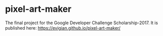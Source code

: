 # pixel-art-maker
The final project for the Google Developer Challenge Scholarship-2017.
It is published here: https://evigian.github.io/pixel-art-maker/
